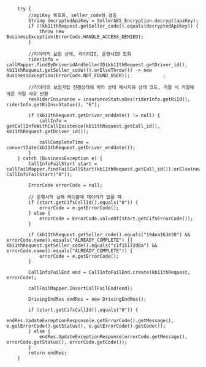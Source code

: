         try {
            //apiKey 복호화, seller_code와 검증
            String decryptedApiKey = SellerAES_Encryption.decrypt(apiKey);
            if (!kb11thRequest.getSeller_code().equals(decryptedApiKey)) {
                throw new BusinessException(ErrorCode.HANDLE_ACCESS_DENIED);
            }

            //라이더의 보험 상태, 라이더ID, 운영사ID 조회
            riderInfo = callMapper.findByDriveridAndSellerID(kb11thRequest.getDriver_id(), kb11thRequest.getSeller_code()).orElseThrow(() -> new BusinessException(ErrorCode.NOT_FOUND_USER));            ;

            //라이더의 보험가입 진행상태에 따라 상태 메시지와 상태 코드, 거절 시 거절에 따른 거절 사유 반환
            resRiderInsurance = insuranceStatusRes(riderInfo.getRiId(), riderInfo.getRiInsuStatus(), "E");

            if (kb11thRequest.getDriver_enddate() != null) {
                callInfo = getCallInfoWithCallExistence(kb11thRequest.getCall_id(), kb11thRequest.getDriver_id());

                callCompleteTime = convertDate(kb11thRequest.getDriver_enddate());
            }
        } catch (BusinessException e) {
            CallInfoFailStart start = callFailMapper.findFailCallStart(kb11thRequest.getCall_id()).orElse(new CallInfoFailStart("0"));

            ErrorCode errorCode = null;

            // 운행시작 실패 테이블에 데이터가 없을 때
            if (start.getCifsCallId().equals("0")) {
                errorCode = e.getErrorCode();
            } else {
                errorCode = ErrorCode.valueOf(start.getCifsErrorCode());
            }

            if (kb11thRequest.getSeller_code().equals("194ea163e38") && errorCode.name().equals("ALREADY_COMPLETE") || kb11thRequest.getSeller_code().equals("c1f15172d8a") && errorCode.name().equals("ALREADY_COMPLETE")) {
                errorCode = e.getErrorCode();
            }

            CallInfoFailEnd end = CallInfoFailEnd.create(kb11thRequest, errorCode);

            callFailMapper.InsertCallFailEnd(end);

            DrivingEndRes endRes = new DrivingEndRes();

            if (start.getCifsCallId().equals("0")) {
                endRes.UpdateExceptionResponse(e.getErrorCode().getMessage(), e.getErrorCode().getStatus(), e.getErrorCode().getCode());
            } else {
                endRes.UpdateExceptionResponse(errorCode.getMessage(), errorCode.getStatus(), errorCode.getCode());
            }
            return endRes;
        }
